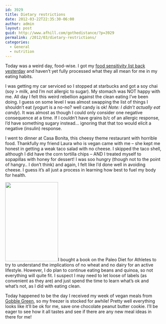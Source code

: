 ```yaml
---
id: 3929
title: Dietary restrictions
date: 2012-03-22T22:35:30-06:00
author: admin
layout: post
guid: http://www.afhill.com/gothedistance/?p=3929
permalink: /2012/03/dietary-restrictions/
categories:
  - General
  - nutrition
---
```

Today was a weird day, food-wise. I got my [food sensitivity list back yesterday](http://www.afhill.com/gothedistance/2012/03/my-body-wants-me-to-be-paleo/) and haven&#8217;t yet fully processed what they all mean for me in my eating habits. 

I was getting my car serviced so I stopped at starbucks and got a soy chai (soy > milk, and I&#8217;m not allergic to sugar). My stomach was NOT happy with me. All day I felt this weird rebellion against the clean eating I&#8217;ve been doing. I guess on some level I was almost swapping the list of things I shouldn&#8217;t eat (yogurt is a no-no? well candy is ok! _Note: I didn&#8217;t actually eat candy_). It was almost as though I could only consider one negative consequence at a time. If I couldn&#8217;t have grains b/c of an allergic response, I&#8217;d have something sugary instead&#8230; ignoring that that too would elicit a negative (insulin) response. 

I went to dinner at Casa Bonita, this cheesy theme restaurant with horrible food. Thankfully my friend Laura who is vegan came with me &#8211; she kept me honest in getting a weak taco salad with no cheese. I skipped the taco shell, although I did have the corn tortilla chips &#8211; AND I treated myself to sopapillas with honey for dessert! I was soo hungry (though not to the point of hangry.. I don&#8217;t think) and again, I felt like I&#8217;d done well in avoiding cheese. I guess it&#8217;s all just a process in learning how best to fuel my body for health. 

[<img src="http://www.afhill.com/gothedistance/wp-content/uploads/2012/03/paleobook.jpeg" alt="" title="The Paleo Diet for Athletes" width="170" height="254" class="alignleft size-full wp-image-3931" />](http://www.afhill.com/gothedistance/wp-content/uploads/2012/03/paleobook.jpeg)I bought a book on the Paleo Diet for Athletes to try to understand the implications of no wheat and no dairy for an active lifestyle. However, I do plan to continue eating beans and quinoa, so not everything will quite fit. I suspect I may need to let loose of labels (as convenient as they are) and just spend the time to learn what&#8217;s ok and what&#8217;s not, as I did with eating clean. 

Today happened to be the day I received my week of vegan meals from [Gobble Green](http://www.gobblegreen.com), so my freezer is stocked for awhile! Pretty well everything looks like it&#8217;ll be ok for me, save one chocolate peanut butter cookie. I&#8217;ll be eager to see how it all tastes and see if there are any new meal ideas in there for me!